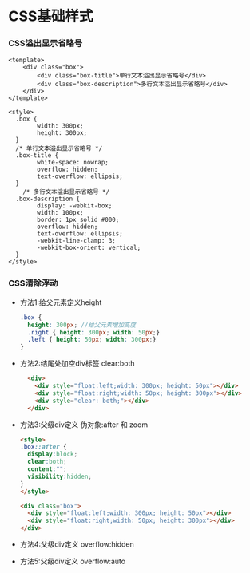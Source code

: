 # CSS基础样式

### CSS溢出显示省略号

```vue
<template>
	<div class="box">
		<div class="box-title">单行文本溢出显示省略号</div>
		<div class="box-description">多行文本溢出显示省略号</div>
	</div>
</template>

<style>
  .box {
		width: 300px;
		height: 300px;
  }
  /* 单行文本溢出显示省略号 */
  .box-title {
		white-space: nowrap;
		overflow: hidden;
		text-overflow: ellipsis;
  }
	/* 多行文本溢出显示省略号 */
  .box-description {
		display: -webkit-box;
		width: 100px;
		border: 1px solid #000;
		overflow: hidden;
		text-overflow: ellipsis;
		-webkit-line-clamp: 3;
		-webkit-box-orient: vertical;
  }
</style>
```

### CSS清除浮动

- 方法1:给父元素定义height

  ```scss
  .box {
    height: 300px; //给父元素增加高度
    .right { height: 300px; width: 50px;}
    .left { height: 50px; width: 300px;}
  }
  ```

- 方法2:结尾处加空div标签 clear:both

  ```html
    <div>
      <div style="float:left;width: 300px; height: 50px"></div>
      <div style="float:right;width: 50px; height: 300px"></div>
      <div style="clear: both;"></div>
    </div>
  ```

- 方法3:父级div定义 伪对象:after 和 zoom

  ```html
  <style>
  .box::after {
    display:block;
    clear:both;
    content:"";
    visibility:hidden; 
  }
  </style>
  
  <div class="box">
    <div style="float:left;width: 300px; height: 50px"></div>
    <div style="float:right;width: 50px; height: 300px"></div>
  </div>
  ```

- 方法4:父级div定义 overflow:hidden

- 方法5:父级div定义 overflow:auto

  
